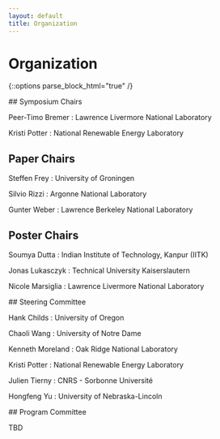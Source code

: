 ```yaml
---
layout: default
title: Organization
---
```


# Organization

{::options parse_block_html="true" /}

<div class="left">
## Symposium Chairs

Peer-Timo Bremer
: Lawrence Livermore National Laboratory

Kristi Potter
: National Renewable Energy Laboratory

## Paper Chairs

Steffen Frey 
: University of Groningen

Silvio Rizzi
: Argonne National Laboratory

Gunter Weber
: Lawrence Berkeley National Laboratory

## Poster Chairs

Soumya Dutta
:  Indian Institute of Technology, Kanpur (IITK)

Jonas Lukasczyk
: Technical University Kaiserslautern

Nicole Marsiglia
: Lawrence Livermore National Laboratory

</div>
<div class="right">
## Steering Committee

Hank Childs
: University of Oregon

Chaoli Wang 
: University of Notre Dame

Kenneth Moreland
: Oak Ridge National Laboratory

Kristi Potter
: National Renewable Energy Laboratory

Julien Tierny
: CNRS - Sorbonne Université

Hongfeng Yu
: University of Nebraska-Lincoln

</div>

<div class="left">
## Program Committee

TBD

<!--

Wes Bethel : Lawrence Berkeley National Laboratory

Mark Bolstad : Sandia National Laboratories

Roxana Bujack : Los Alamos National Laboratory

Hamish Carr : University of Leeds

Warren Davis : Sandia National Laboratories

Soumya Dutta : Los Alamos National Laboratory

Takanori Fujiwara : Linköping University

Kelly Gaither : Texas Advanced Computing Center

Tim Gerrits : RWTH Aachen University

Hanqi Guo	: Argonne National Laboratory

Markus Hadwiger	: King Abdullah University of Science and Technology

Jun Han	: The Chinese University of Hong Kong

Won-Ki Jeong : Korea University

Ming Jiang : Lawrence Livermore National Laboratory

James Klosowski	: AT&T Labs Research

Aaron	Knoll	: Advanced Micro Devices

Kwan-Liu Ma	: University of California at Davis

Victor Mateevitsi : Argonne National Laboratory

Patrick O'Leary	: Kitware

John Patchett : Los Alamos National Laboratory

David Pugmire	: Oak Ridge National Laboratory

Bruno Raffin : INRIA

Silvio Rizzi : Argonne National Laboratory

David Rogers : Los Alamos National Laboratory

Filip Sadlo : Heidelberg University

Sudhanshu Sane : Luminary Cloud

Timothy Shead : Sandia National Laboratories

Han-Wei Shen : The Ohio State University

David Thompson : Kitware

Will Usher : Intel

Tom Vierjahn : Westphalian University of Applied Sciences

Gunther Weber : Lawrence Berkeley National Laboratory

 -->
<!-- </div> -->
